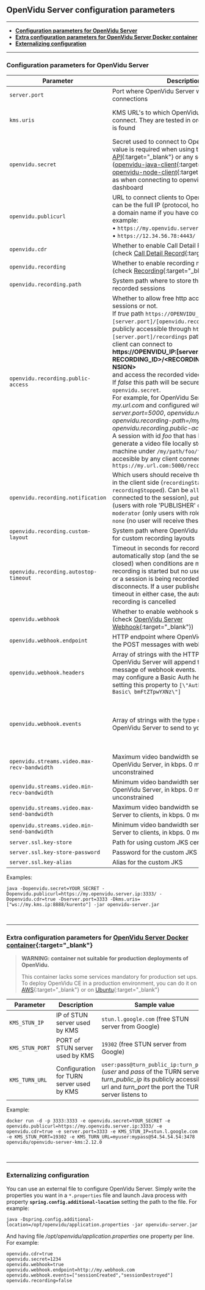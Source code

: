 <h2 id="section-title">OpenVidu Server configuration parameters</h2>
<hr>

- **[Configuration parameters for OpenVidu Server](#configuration-parameters-for-openvidu-server)**
- **[Extra configuration parameters for OpenVidu Server Docker container](#extra-configuration-parameters-for-openvidu-server-docker-container)**
- **[Externalizing configuration](#externalizing-configuration)**

---

### Configuration parameters for OpenVidu Server

| Parameter                          | Description   										           | Default value   |
| ---------------------------------- | --------------------------------------------------------------- | --------------- |
| `server.port`                      | Port where OpenVidu Server will listen to client's connections  | ***4443***      |
| `kms.uris`                         | KMS URL's to which OpenVidu Server will try to connect. They are tested in order until a valid one is found | ***["ws://localhost:8888/kurento"]***<br>(default value for a KMS running in the same machine as OpenVidu Server) |
| `openvidu.secret`                  | Secret used to connect to OpenVidu Server. This value is required when using the [REST API](reference-docs/REST-API/){:target="_blank"} or any server client ([openvidu-java-client](reference-docs/openvidu-java-client){:target="_blank"}, [openvidu-node-client](reference-docs/openvidu-node-client){:target="_blank"}), as well as when connecting to openvidu-server dashboard     | ***MY_SECRET*** |
| `openvidu.publicurl`               | URL to connect clients to OpenVidu Server. This can be the full IP (protocol, host and port) or just a domain name if you have configured it. For example:<br>• `https://my.openvidu.server.com`<br>• `https://12.34.56.78:4443/` | ***local***<br>(with default value _local_ this parameter will be set to `localhost:PORT`, being _PORT_ the param `server.port`) |
| `openvidu.cdr`                     | Whether to enable Call Detail Record or not (check [Call Detail Record](reference-docs/openvidu-server-cdr){:target="_blank"}) | ***false*** |
| `openvidu.recording`               | Whether to enable recording module or not (check [Recording](advanced-features/recording/){:target="_blank"})  | ***false*** |
| `openvidu.recording.path`          | System path where to store the video files of recorded sessions | ***/opt/openvidu/recordings*** |
| `openvidu.recording.public-access` | Whether to allow free http access to recorded sessions or not.<br>If *true* path `https://OPENVIDU_IP:[server.port]/[openvidu.recording.path]` will be publicly accessible through `https://OPENVIDU_IP:[server.port]/recordings` path. That means any client can connect to<br><strong style="word-break: break-all">https://OPENVIDU_IP:[server.port]/recordings/&lt;RECORDING_ID&gt;/&lt;RECORDING_NAME&gt;.&lt;EXTENSION&gt;</strong><br>and access the recorded video file.<br>If *false* this path will be secured with `openvidu.secret`.<br>For example, for OpenVidu Server launched in *my.url.com* and configured with *server.port=5000*, *openvidu.recording=true*, *openvidu.recording-path=/my/path* and *openvidu.recording.public-access=true* :<br>A session with id *foo* that has been recorded may generate a video file locally stored in the host machine under `/my/path/foo/foo.mp4` and accesible by any client connecting to `https://my.url.com:5000/recordings/foo/foo.mp4` | ***false*** |
| `openvidu.recording.notification`  | Which users should receive the recording events in the client side (`recordingStarted`, `recordingStopped`). Can be `all` (every user connected to the session), `publisher_moderator` (users with role 'PUBLISHER' or 'MODERATOR'), `moderator` (only users with role 'MODERATOR') or `none` (no user will receive these events) | ***publisher_moderator*** |
| `openvidu.recording.custom-layout` | System path where OpenVidu Server should look for custom recording layouts  | ***/opt/openvidu/custom-layout*** |
| `openvidu.recording.autostop-timeout` | Timeout in seconds for recordings to automatically stop (and the session involved to be closed) when conditions are met: a session recording is started but no user is publishing to it or a session is being recorded and last user disconnects. If a user publishes within the timeout in either case, the automatic stop of the recording is cancelled | ***120*** |
| `openvidu.webhook` | Whether to enable webhook service or not (check [OpenVidu Server Webhook](reference-docs/openvidu-server-webhook/){:target="_blank"}) | ***false*** |
| `openvidu.webhook.endpoint` | HTTP endpoint where OpenVidu Server will send the POST messages with webhook events |  |
| `openvidu.webhook.headers` | Array of strings with the HTTP headers that OpenVidu Server will append to each POST message of webhook events. For example, you may configure a Basic Auth header _name:pass_ setting this property to `[\"Authorization:\ Basic\ bmFtZTpwYXNz\"]` | ***[ ]*** |
| `openvidu.webhook.events` | Array of strings with the type of events you want OpenVidu Server to send to your webhook | <span style="word-break: break-word; font-weight: bold; font-style: italic">["sessionCreated","sessionDestroyed","participantJoined","participantLeft","webrtcConnectionCreated","webrtcConnectionDestroyed","recordingStatusChanged"]</span><br>(all available events) |
| `openvidu.streams.video.max-recv-bandwidth` | Maximum video bandwidth sent from clients to OpenVidu Server, in kbps. 0 means unconstrained | ***1000*** |
| `openvidu.streams.video.min-recv-bandwidth` | Minimum video bandwidth sent from clients to OpenVidu Server, in kbps. 0 means unconstrained | ***300***  |
| `openvidu.streams.video.max-send-bandwidth` | Maximum video bandwidth sent from OpenVidu Server to clients, in kbps. 0 means unconstrained | ***1000*** |
| `openvidu.streams.video.min-send-bandwidth` | Minimum video bandwidth sent from OpenVidu Server to clients, in kbps. 0 means unconstrained | ***300***  |
| `server.ssl.key-store`             | Path for using custom JKS certificate                           | _(selfsigned OpenVidu key-store)_ |
| `server.ssl.key-store-password`    | Password for the custom JKS                                     | _(selfsigned OpenVidu password)_  |
| `server.ssl.key-alias`             | Alias for the custom JKS                                        | _(selfsigned OpenVidu alias)_     |

Examples:

```console
java -Dopenvidu.secret=YOUR_SECRET -Dopenvidu.publicurl=https://my.openvidu.server.ip:3333/ -Dopenvidu.cdr=true -Dserver.port=3333 -Dkms.uris=["ws://my.kms.ip:8888/kurento"] -jar openvidu-server.jar
```

<br>

---

### Extra configuration parameters for [OpenVidu Server Docker container](https://hub.docker.com/r/openvidu/openvidu-server-kms/){:target="_blank"}

> **WARNING: container not suitable for production deployments of OpenVidu.**
> 
> This container lacks some services mandatory for production set ups. To deploy OpenVidu CE in a production environment, you can do it on [AWS](https://docs.openvidu.io/deployment/deploying-aws/){:target="_blank"} or on [Ubuntu](https://docs.openvidu.io/deployment/deploying-ubuntu/){:target="_blank"}

| Parameter       | Description                               | Sample value                                       |
| --------------- | ----------------------------------------- | -------------------------------------------------- |
| `KMS_STUN_IP`   | IP of STUN server used by KMS             | `stun.l.google.com` (free STUN server from Google) |
| `KMS_STUN_PORT` | PORT of STUN server used by KMS           | `19302` (free STUN server from Google)             |
| `KMS_TURN_URL`  | Configuration for TURN server used by KMS | `user:pass@turn_public_ip:turn_port` (_user_ and _pass_ of the TURN server, _turn_public_ip_ its publicly accessible url and _turn_port_ the port the TURN server listens to |

Example:

```console
docker run -d -p 3333:3333 -e openvidu.secret=YOUR_SECRET -e openvidu.publicurl=https://my.openvidu.server.ip:3333/ -e openvidu.cdr=true -e server.port=3333 -e KMS_STUN_IP=stun.l.google.com -e KMS_STUN_PORT=19302 -e KMS_TURN_URL=myuser:mypass@54.54.54.54:3478 openvidu/openvidu-server-kms:2.12.0
```

<br>

---

### Externalizing configuration

You can use an external file to configure OpenVidu Server. Simply write the properties you want in a `*.properties` file and launch Java process with property **`spring.config.additional-location`** setting the path to the file. For example:

```console
java -Dspring.config.additional-location=/opt/openvidu/application.properties -jar openvidu-server.jar
```

And having file _/opt/openvidu/application.properties_ one property per line. For example:

```console
openvidu.cdr=true
openvidu.secret=1234
openvidu.webhook=true
openvidu.webhook.endpoint=http://my.webhook.com
openvidu.webhook.events=["sessionCreated","sessionDestroyed"]
openvidu.recording=false
```

<br>